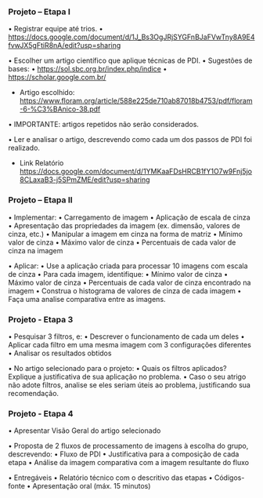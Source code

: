 ### Projeto – Etapa I

• Registrar equipe até trios.
• https://docs.google.com/document/d/1J_Bs3OgJRjSYGFnBJaFVwTny8A9E4fvwJX5gFtiR8nA/edit?usp=sharing

• Escolher um artigo científico que aplique técnicas de PDI.
• Sugestões de bases:
• https://sol.sbc.org.br/index.php/indice
• https://scholar.google.com.br/

- Artigo escolhido: https://www.floram.org/article/588e225de710ab87018b4753/pdf/floram-6-%C3%BAnico-38.pdf

• IMPORTANTE: artigos repetidos não serão considerados.

• Ler e analisar o artigo, descrevendo como cada um dos passos de PDI foi realizado.

- Link Relatório https://docs.google.com/document/d/1YMKaaFDsHRCB1fY1O7w9Fnj5jo8CLaxaB3-j5SPmZME/edit?usp=sharing
### Projeto – Etapa II

• Implementar:
    • Carregamento de imagem
    • Aplicação de escala de cinza
    • Apresentação das propriedades da imagem (ex. dimensão, valores de cinza, etc.)
    • Manipular a imagem em cinza na forma de matriz
    • Mínimo valor de cinza
    • Máximo valor de cinza
    • Percentuais de cada valor de cinza na imagem

• Aplicar:
  • Use a aplicação criada para processar 10 imagens com escala de cinza
  • Para cada imagem, identifique:
    • Mínimo valor de cinza
    • Máximo valor de cinza
    • Percentuais de cada valor de cinza encontrado na imagem
    • Construa o histograma de valores de cinza de cada imagem
    • Faça uma analise comparativa entre as imagens.

### Projeto - Etapa 3
• Pesquisar 3 filtros, e:
• Descrever o funcionamento de cada um deles
• Aplicar cada filtro em uma mesma imagem com 3 configurações diferentes
• Analisar os resultados obtidos

• No artigo selecionado para o projeto:
    • Quais os filtros aplicados? Explique a justificativa de sua aplicação no  problema.
    • Caso o seu atrigo não adote filtros, analise se eles seriam úteis ao problema, justificando sua recomendação.

### Projeto - Etapa 4
• Apresentar Visão Geral do artigo selecionado

• Proposta de 2 fluxos de processamento de imagens à escolha do grupo, descrevendo:
    • Fluxo de PDI
    • Justificativa para a composição de cada etapa
    • Análise da imagem comparativa com a imagem resultante do fluxo

• Entregáveis
    • Relatório técnico com o descritivo das etapas
    • Códigos-fonte
    • Apresentação oral (máx. 15 minutos)